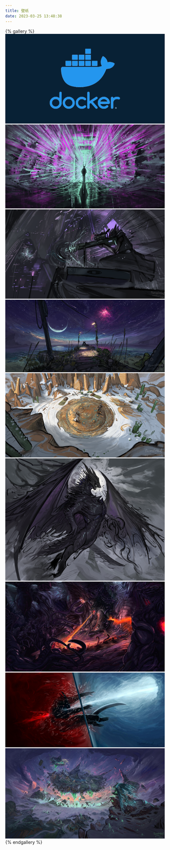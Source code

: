 ```yaml
---
title: 壁纸
date: 2023-03-25 13:48:38
---
```


{% gallery %}
![](https://raw.githubusercontent.com/Catsofsuffering/PicGoBed/main/075c8694.jpeg)
![](https://raw.githubusercontent.com/Catsofsuffering/PicGoBed/main/dezjjio-06a9695e-e035-4d79-9abd-bd8cb8eb45fd.png)
![](https://raw.githubusercontent.com/Catsofsuffering/PicGoBed/main/df6hw2z-5908331d-db0a-476d-ba64-b4a1879874ea.png)
![](https://raw.githubusercontent.com/Catsofsuffering/PicGoBed/main/dfjz2dz-a952116a-665b-4f92-af09-258f5ecc45a1.png)
![](https://raw.githubusercontent.com/Catsofsuffering/PicGoBed/main/dfm9gze-8d7bc2fa-7b16-4c08-aa51-1b370605bd77.png)
![](https://raw.githubusercontent.com/Catsofsuffering/PicGoBed/main/dfqk1ni-151080f8-9b14-473e-8cb5-fa43e3c948f5.png)
![](https://raw.githubusercontent.com/Catsofsuffering/PicGoBed/main/last_stand__commission__by_themefinland_dazds52-fullview.jpg)
![](https://raw.githubusercontent.com/Catsofsuffering/PicGoBed/main/divine_exilement_by_themefinland_db2i76s-fullview.jpg)
![](https://raw.githubusercontent.com/Catsofsuffering/PicGoBed/main/dfpptvk-9abc9c82-0464-4ce8-a19d-44629bbe8c5c.png)
{% endgallery %}